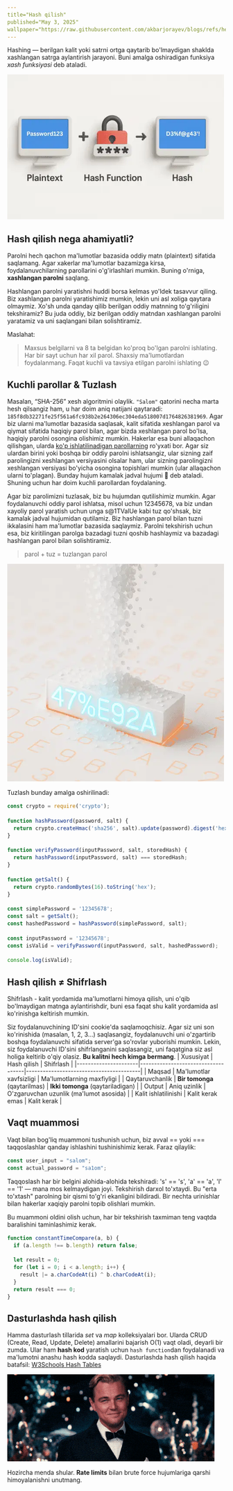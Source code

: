 ```yaml
---
title="Hash qilish"
published="May 3, 2025"
wallpaper="https://raw.githubusercontent.com/akbarjorayev/blogs/refs/heads/main/blogs/hashing/assets/blog-wallpaper.webp?w=500&h=300"
---
```


Hashing — berilgan kalit yoki satrni ortga qaytarib bo'lmaydigan shaklda xashlangan satrga aylantirish jarayoni. Buni amalga oshiradigan funksiya *xash funksiyasi* deb ataladi.

<picture>
  <source media="(prefers-color-scheme: dark)" srcset="https://raw.githubusercontent.com/akbarjorayev/blogs/main/blogs/hashing/assets/plaintext-to-hash.dark.webp?w=500&h=333">
  <source media="(prefers-color-scheme: light)" srcset="https://raw.githubusercontent.com/akbarjorayev/blogs/main/blogs/hashing/assets/plaintext-to-hash.light.webp?w=500&h=333">
  <img src="https://raw.githubusercontent.com/akbarjorayev/blogs/main/blogs/hashing/assets/plaintext-to-hash.light.webp?w=500&h=333" alt="Oddiy matnni hashga o'girish">
</picture>

## Hash qilish nega ahamiyatli?

Parolni hech qachon ma'lumotlar bazasida oddiy matn (plaintext) sifatida saqlamang. Agar xakerlar ma'lumotlar bazamizga kirsa, foydalanuvchilarning parollarini o'g'irlashlari mumkin. Buning o'rniga, **xashlangan parolni** saqlang.

Hashlangan parolni yaratishni huddi borsa kelmas yo'ldek tasavvur qiling. Biz xashlangan parolni yaratishimiz mumkin, lekin uni asl xoliga qaytara olmaymiz. Xo'sh unda qanday qilib berilgan oddiy matnning to'g'riligini tekshiramiz? Bu juda oddiy, biz berilgan oddiy matndan xashlangan parolni yaratamiz va uni saqlangani bilan solishtiramiz.

Maslahat:

> Maxsus belgilarni va 8 ta belgidan ko'proq bo'lgan parolni ishlating. Har bir sayt uchun har xil parol. Shaxsiy ma'lumotlardan foydalanmang. Faqat kuchli va tavsiya etilgan parolni ishlating 😉

## Kuchli parollar & Tuzlash

Masalan, “SHA-256” xesh algoritmini olaylik. `"Salom"` qatorini necha marta hesh qilsangiz ham, u har doim aniq natijani qaytaradi: `185f8db32271fe25f561a6fc938b2e264306ec304eda518007d1764826381969`. Agar biz ularni ma'lumotlar bazasida saqlasak, kalit sifatida xeshlangan parol va qiymat sifatida haqiqiy parol bilan, agar bizda xeshlangan parol bo'lsa, haqiqiy parolni osongina olishimiz mumkin. Hakerlar esa buni allaqachon qilishgan, ularda [ko'p ishlatilinadigan parollarning](https://en.wikipedia.org/wiki/Wikipedia:10,000_most_common_passwords) ro'yxati bor. Agar siz ulardan birini yoki boshqa bir oddiy parolni ishlatsangiz, ular sizning zaif parolingizni xeshlangan versiyasini olsalar ham, ular sizning parolingizni xeshlangan versiyasi bo'yicha osongina topishlari mumkin (ular allaqachon ularni to'plagan). Bunday hujum kamalak jadval hujumi 🌈 deb ataladi. Shuning uchun har doim kuchli parollardan foydalaning.

Agar biz parolimizni tuzlasak, biz bu hujumdan qutilishimiz mumkin. Agar foydalanuvchi oddiy parol ishlatsa, misol uchun 12345678, va biz undan xayoliy parol yaratish uchun unga s@1TValUe kabi tuz qo'shsak, biz kamalak jadval hujumidan qutilamiz. Biz hashlangan parol bilan tuzni ikkalasini ham ma'lumotlar bazasida saqlaymiz. Parolni tekshirish uchun esa, biz kiritilingan parolga bazadagi tuzni qoshib hashlaymiz va bazadagi hashlangan parol bilan solishtiramiz.

> parol + tuz = tuzlangan parol

<picture>
  <source media="(prefers-color-scheme: dark)" srcset="https://raw.githubusercontent.com/akbarjorayev/blogs/main/blogs/hashing/assets/password-salting.dark.webp?w=500&h=500">
  <source media="(prefers-color-scheme: light)" srcset="https://raw.githubusercontent.com/akbarjorayev/blogs/main/blogs/hashing/assets/password-salting.light.webp?w=500&h=500">
  <img src="https://raw.githubusercontent.com/akbarjorayev/blogs/main/blogs/hashing/assets/password-salting.light.webp?w=500&h=500" alt="Parolni tuzlash">
</picture>

Tuzlash bunday amalga oshirilinadi:

```javascript
const crypto = require('crypto');

function hashPassword(password, salt) {
  return crypto.createHmac('sha256', salt).update(password).digest('hex');
}

function verifyPassword(inputPassword, salt, storedHash) {
  return hashPassword(inputPassword, salt) === storedHash;
}

function getSalt() {
  return crypto.randomBytes(16).toString('hex');
}

const simplePassword = '12345678';
const salt = getSalt();
const hashedPassword = hashPassword(simplePassword, salt);

const inputPassword = '12345678';
const isValid = verifyPassword(inputPassword, salt, hashedPassword);

console.log(isValid);
```

## Hash qilish ≠ Shifrlash

Shifrlash - kalit yordamida ma'lumotlarni himoya qilish, uni o'qib bo'lmaydigan matnga aylantirishdir, buni esa faqat shu kalit yordamida asl ko'rinishga keltirish mumkin.

Siz foydalanuvchining ID'sini cookie'da saqlamoqchisiz. Agar siz uni son ko'rinishida (masalan, 1, 2, 3...) saqlasangiz, foydalanuvchi uni o'zgartirib boshqa foydalanuvchi sifatida server'ga so'rovlar yuborishi mumkin. Lekin, siz foydalanuvchi ID'sini shifrlanganini saqlasangiz, uni faqatgina siz asl holiga keltirib o'qiy olasiz. **Bu kalitni hech kimga bermang**.
| Xususiyat            | Hash qilish                        | Shifrlash                               |
|----------------------|------------------------------------|-----------------------------------------|
| Maqsad               | Ma'lumotlar xavfsizligi            | Ma'lumotlarning maxfiyligi              |
| Qaytaruvchanlik      | **Bir tomonga** (qaytarilmas)      | **Ikki tomonga** (qaytariladigan)       |
| Output               | Aniq uzinlik                       | O'zgaruvchan uzunlik (ma'lumot asosida) |
| Kalit ishlatilinishi | Kalit kerak emas                   | Kalit kerak                             |

## Vaqt muammosi

Vaqt bilan bog'liq muammoni tushunish uchun, biz avval == yoki === taqqoslashlar qanday ishlashini tushinishimiz kerak. Faraz qilaylik:

```javascript
const user_input = "salom";
const actual_password = "sa1om";
```

Taqqoslash har bir belgini alohida-alohida tekshiradi: 's' == 's', 'a' == 'a', 'l' == '1' — mana mos kelmaydigan joyi. Tekshirish darxol to'xtaydi. Bu "erta to'xtash" parolning bir qismi to'g'ri ekanligini bildiradi. Bir nechta urinishlar bilan hakerlar xaqiqiy parolni topib olishlari mumkin.

Bu muammoni oldini olish uchun, har bir tekshirish taxmiman teng vaqtda baralishini taminlashimiz kerak.

```javascript
function constantTimeCompare(a, b) {
  if (a.length !== b.length) return false;

  let result = 0;
  for (let i = 0; i < a.length; i++) {
    result |= a.charCodeAt(i) ^ b.charCodeAt(i);
  }
  return result === 0;
}
```

## Dasturlashda hash qilish

Hamma dasturlash tillarida *set* va *map* kolleksiyalari bor. Ularda CRUD (Create, Read, Update, Delete) amallarini bajarish O(1) vaqt oladi, deyarli bir zumda. Ular ham **hash kod** yaratish uchun `hash function`dan foydalanadi va ma'lumotni anashu hash kodda saqlaydi. Dasturlashda hash qilish haqida batafsil: [W3Schools Hash Tables](https://www.w3schools.com/dsa/dsa_theory_hashtables.php)

![Gatsby Toast](https://raw.githubusercontent.com/akbarjorayev/blogs/refs/heads/main/blogs/hashing/assets/gatsby-toast.gif?w=478&h=200)

Hozircha menda shular. **Rate limits** bilan brute force hujumlariga qarshi himoyalanishni unutmang.

